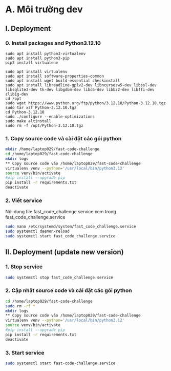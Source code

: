 # A. Môi trường dev
## I. Deployment
### 0. Install packages and Python3.12.10
```
sudo apt install python3-virtualenv
sudo apt install python3-pip
pip3 install virtualenv

sudo apt install virtualenv
sudo apt install software-properties-common
sudo apt install wget build-essential checkinstall
sudo apt install libreadline-gplv2-dev libncursesw5-dev libssl-dev libsqlite3-dev tk-dev libgdbm-dev libc6-dev libbz2-dev libffi-dev zlib1g-dev
cd /opt
sudo wget https://www.python.org/ftp/python/3.12.10/Python-3.12.10.tgz
sudo tar xzf Python-3.12.10.tgz
cd Python-3.12.10
sudo ./configure --enable-optimizations
sudo make altinstall
sudo rm -f /opt/Python-3.12.10.tgz
```

### 1. Copy source code và cài đặt các gói python
```bash
mkdir /home/laptop029/fast-code-challenge
cd /home/laptop029/fast-code-challenge
mkdir logs
** Copy source code vào /home/laptop029/fast-code-challenge
virtualenv venv --python='/usr/local/bin/python3.12'
source venv/bin/activate
#pip install --upgrade pip
pip install -r requirements.txt
deactivate
```

### 2. Viết service
Nội dung file fast_code_challenge.service xem trong fast_code_challenge.service
```bash
sudo nano /etc/systemd/system/fast_code_challenge.service
sudo systemctl daemon-reload
sudo systemctl start fast_code_challenge.service
```

## II. Deployment (update new version)
### 1. Stop service
```bash
sudo systemctl stop fast_code_challenge.service
```
### 2. Cập nhật source code và cài đặt các gói python
```bash
cd /home/laptop029/fast-code-challenge
sudo rm -rf *
mkdir logs
** Copy source code vào /home/laptop029/fast-code-challenge
virtualenv venv --python='/usr/local/bin/python3.12'
source venv/bin/activate
#pip install --upgrade pip
pip install -r requirements.txt
deactivate
```

### 3. Start service
```bash
sudo systemctl start fast-code-challenge.service
```
